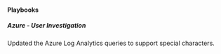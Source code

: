 
#### Playbooks

##### Azure - User Investigation

Updated the Azure Log Analytics queries to support special characters.
